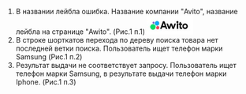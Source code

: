 1. В названии лейбла ошибка. Название компании "Avito", название лейбла на странице "Awito". (Рис.1  п.1)
![First bug](https://github.com/zapletin-dk/Avito-tech_QA-trainee-assignment/raw/master/images/Awito.jpg)
2. В строке шорткатов перехода по дереву поиска товара нет последней ветки поиска. Пользователь ищет телефон марки Samsung (Рис.1 п.2)
3. Результат выдачи не соответствует запросу. Пользователь ищет телефон марки Samsung, в результате выдачи телефон марки Iphone. (Рис.1 п.3)
